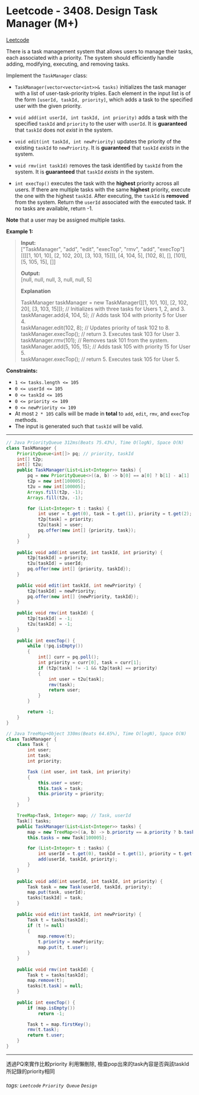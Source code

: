 # Leetcode - 3408. Design Task Manager (M+)

[Leetcode](https://leetcode.com/problems/design-task-manager/)

There is a task management system that allows users to manage their tasks, each associated with a priority. The system should efficiently handle adding, modifying, executing, and removing tasks.

Implement the `TaskManager` class:

-   `TaskManager(vector<vector<int>>& tasks)` initializes the task manager with a list of user-task-priority triples. Each element in the input list is of the form `[userId, taskId, priority]`, which adds a task to the specified user with the given priority.
    
-   `void add(int userId, int taskId, int priority)` adds a task with the specified `taskId` and `priority` to the user with `userId`. It is **guaranteed** that `taskId` does not _exist_ in the system.
    
-   `void edit(int taskId, int newPriority)` updates the priority of the existing `taskId` to `newPriority`. It is **guaranteed** that `taskId` _exists_ in the system.
    
-   `void rmv(int taskId)` removes the task identified by `taskId` from the system. It is **guaranteed** that `taskId` _exists_ in the system.
    
-   `int execTop()` executes the task with the **highest** priority across all users. If there are multiple tasks with the same **highest** priority, execute the one with the highest `taskId`. After executing, the `taskId` is **removed** from the system. Return the `userId` associated with the executed task. If no tasks are available, return -1.
    

**Note** that a user may be assigned multiple tasks.

**Example 1:**

> **Input:**  
> ["TaskManager", "add", "edit", "execTop", "rmv", "add", "execTop"]  
> [[[[1, 101, 10], [2, 102, 20], [3, 103, 15]]], [4, 104, 5], [102, 8], [], [101], [5, 105, 15], []]
> 
> **Output:**  
> [null, null, null, 3, null, null, 5]
> 
> **Explanation**
> 
> TaskManager taskManager = new TaskManager([[1, 101, 10], [2, 102, 20], [3, 103, 15]]); // Initializes with three tasks for Users 1, 2, and 3.  
> taskManager.add(4, 104, 5); // Adds task 104 with priority 5 for User 4.  
> taskManager.edit(102, 8); // Updates priority of task 102 to 8.  
> taskManager.execTop(); // return 3. Executes task 103 for User 3.  
> taskManager.rmv(101); // Removes task 101 from the system.  
> taskManager.add(5, 105, 15); // Adds task 105 with priority 15 for User 5.  
> taskManager.execTop(); // return 5. Executes task 105 for User 5.

**Constraints:**

-   `1 <= tasks.length <= 105`
-   `0 <= userId <= 105`
-   `0 <= taskId <= 105`
-   `0 <= priority <= 109`
-   `0 <= newPriority <= 109`
-   At most `2 * 105` calls will be made in **total** to `add`, `edit`, `rmv`, and `execTop` methods.
-   The input is generated such that `taskId` will be valid.

---
```java
// Java PriorityQueue 312ms(Beats 75.43%), Time O(logN), Space O(N)
class TaskManager {
    PriorityQueue<int[]> pq; // priority, taskId
    int[] t2p;
    int[] t2u;
    public TaskManager(List<List<Integer>> tasks) {
        pq = new PriorityQueue<>((a, b) -> b[0] == a[0] ? b[1] - a[1] : b[0] - a[0]);
        t2p = new int[100005];
        t2u = new int[100005];
        Arrays.fill(t2p, -1);
        Arrays.fill(t2u, -1);

        for (List<Integer> t : tasks) {
            int user = t.get(0), task = t.get(1), priority = t.get(2);
            t2p[task] = priority;
            t2u[task] = user;
            pq.offer(new int[] {priority, task});
        }
    }
    
    public void add(int userId, int taskId, int priority) {
        t2p[taskId] = priority;
        t2u[taskId] = userId;
        pq.offer(new int[] {priority, taskId});
    }
    
    public void edit(int taskId, int newPriority) {
        t2p[taskId] = newPriority;
        pq.offer(new int[] {newPriority, taskId});
    }
    
    public void rmv(int taskId) {
        t2p[taskId] = -1;
        t2u[taskId] = -1;
    }
    
    public int execTop() {
        while (!pq.isEmpty())
        {
            int[] curr = pq.poll();
            int priority = curr[0], task = curr[1];
            if (t2p[task] != -1 && t2p[task] == priority)
            {
                int user = t2u[task];
                rmv(task);
                return user;
            }
        }

        return -1; 
    }
}
```
```java
// Java TreeMap+Object 330ms(Beats 64.65%), Time O(logN), Space O(N)
class TaskManager {
    class Task {
        int user;
        int task;
        int priority;

        Task (int user, int task, int priority)
        {
            this.user = user;
            this.task = task;
            this.priority = priority;
        }
    }

    TreeMap<Task, Integer> map; // Task, userId
    Task[] tasks;
    public TaskManager(List<List<Integer>> tasks) {
        map = new TreeMap<>((a, b) -> b.priority == a.priority ? b.task - a.task : b.priority - a.priority);
        this.tasks = new Task[100005];

        for (List<Integer> t : tasks) {
            int userId = t.get(0), taskId = t.get(1), priority = t.get(2);
            add(userId, taskId, priority);
        }
    }
    
    public void add(int userId, int taskId, int priority) {
        Task task = new Task(userId, taskId, priority);
        map.put(task, userId);
        tasks[taskId] = task;
    }
    
    public void edit(int taskId, int newPriority) {
        Task t = tasks[taskId];
        if (t != null)
        {
            map.remove(t);
            t.priority = newPriority;
            map.put(t, t.user);
        }
    }
    
    public void rmv(int taskId) {
        Task t = tasks[taskId];
        map.remove(t);
        tasks[t.task] = null;
    }
    
    public int execTop() {
        if (map.isEmpty())
            return -1;

        Task t = map.firstKey();
        rmv(t.task);
        return t.user;
    }
}
```
---

透過PQ來實作比較priority
利用懶刪除, 檢查pop出來的task內容是否與該taskId所記錄的priority相同


###### tags: `Leetcode` `Priority Queue` `Design`